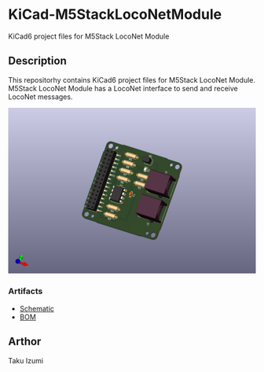 # KiCad-M5StackLocoNetModule

KiCad6 project files for M5Stack LocoNet Module

## Description

This repositorhy contains KiCad6 project files for M5Stack LocoNet Module.
M5Stack LocoNet Module has a LocoNet interface to send and receive LocoNet messages.

![3D](./artifacts/M5StackLocoNetModule-3D.png)

### Artifacts

- [Schematic](./artifacts/M5StackLocoNetModule-schematic.pdf)
- [BOM](https://htmlview.glitch.me/?https://github.com/kgh02017/KiCad-M5StackLocoNetModule/blob/main/project/M5StackLocoNetModule/bom/M5StackLocoNetModule.html)

## Arthor

Taku Izumi
